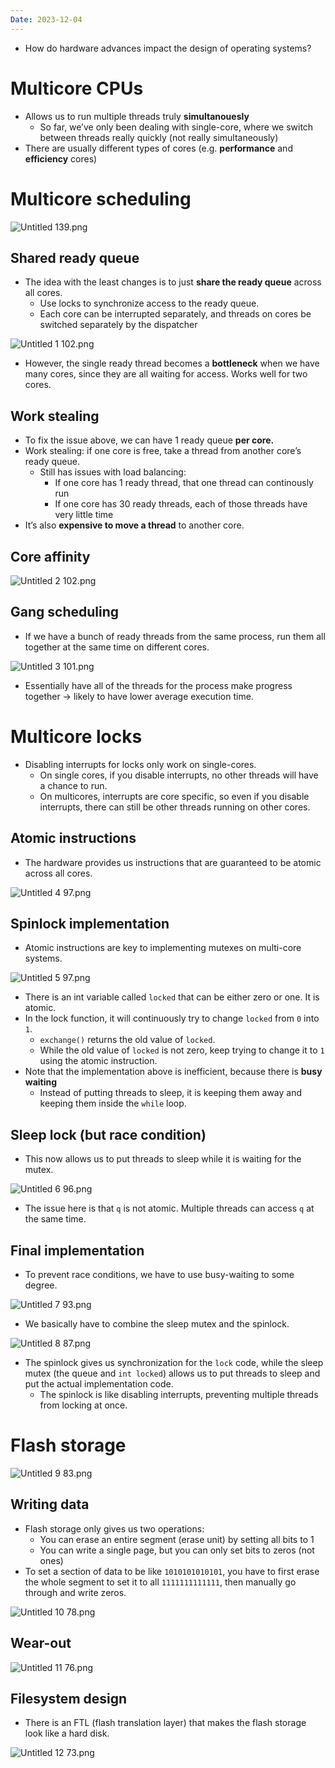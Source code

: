 ```yaml
---
Date: 2023-12-04
---
```

- How do hardware advances impact the design of operating systems?

# Multicore CPUs

- Allows us to run multiple threads truly **simultanouesly**
    - So far, we’ve only been dealing with single-core, where we switch between threads really quickly (not really simultaneously)
- There are usually different types of cores (e.g. **performance** and **efficiency** cores)

# Multicore scheduling

![Untitled 139.png](../../attachments/Untitled%20139.png)

## Shared ready queue

- The idea with the least changes is to just **share the ready queue** across all cores.
    - Use locks to synchronize access to the ready queue.
    - Each core can be interrupted separately, and threads on cores be switched separately by the dispatcher

![Untitled 1 102.png](../../attachments/Untitled%201%20102.png)

- However, the single ready thread becomes a **bottleneck** when we have many cores, since they are all waiting for access. Works well for two cores.

## Work stealing

- To fix the issue above, we can have 1 ready queue **per core.**
- Work stealing: if one core is free, take a thread from another core’s ready queue.
    - Still has issues with load balancing:
        - If one core has 1 ready thread, that one thread can continously run
        - If one core has 30 ready threads, each of those threads have very little time
- It’s also **expensive to move a thread** to another core.

## Core affinity

![Untitled 2 102.png](../../attachments/Untitled%202%20102.png)

## Gang scheduling

- If we have a bunch of ready threads from the same process, run them all together at the same time on different cores.

![Untitled 3 101.png](../../attachments/Untitled%203%20101.png)

- Essentially have all of the threads for the process make progress together → likely to have lower average execution time.

# Multicore locks

- Disabling interrupts for locks only work on single-cores.
    - On single cores, if you disable interrupts, no other threads will have a chance to run.
    - On multicores, interrupts are core specific, so even if you disable interrupts, there can still be other threads running on other cores.

## Atomic instructions

- The hardware provides us instructions that are guaranteed to be atomic across all cores.

![Untitled 4 97.png](../../attachments/Untitled%204%2097.png)

## Spinlock implementation

- Atomic instructions are key to implementing mutexes on multi-core systems.

![Untitled 5 97.png](../../attachments/Untitled%205%2097.png)

- There is an int variable called `locked` that can be either zero or one. It is atomic.
- In the lock function, it will continuously try to change `locked` from `0` into `1`.
    - `exchange()` returns the old value of `locked`.
    - While the old value of `locked` is not zero, keep trying to change it to `1` using the atomic instruction.
- Note that the implementation above is inefficient, because there is **busy waiting**
    - Instead of putting threads to sleep, it is keeping them away and keeping them inside the `while` loop.

## Sleep lock (but race condition)

- This now allows us to put threads to sleep while it is waiting for the mutex.

![Untitled 6 96.png](../../attachments/Untitled%206%2096.png)

- The issue here is that `q` is not atomic. Multiple threads can access `q` at the same time.

## Final implementation

- To prevent race conditions, we have to use busy-waiting to some degree.

![Untitled 7 93.png](../../attachments/Untitled%207%2093.png)

- We basically have to combine the sleep mutex and the spinlock.

![Untitled 8 87.png](../../attachments/Untitled%208%2087.png)

- The spinlock gives us synchronization for the `lock` code, while the sleep mutex (the queue and `int locked`) allows us to put threads to sleep and put the actual implementation code.
    - The spinlock is like disabling interrupts, preventing multiple threads from locking at once.

# Flash storage

![Untitled 9 83.png](../../attachments/Untitled%209%2083.png)

## Writing data

- Flash storage only gives us two operations:
    - You can erase an entire segment (erase unit) by setting all bits to 1
    - You can write a single page, but you can only set bits to zeros (not ones)
- To set a section of data to be like `1010101010101`, you have to first erase the whole segment to set it to all `1111111111111`, then manually go through and write zeros.

![Untitled 10 78.png](../../attachments/Untitled%2010%2078.png)

## Wear-out

![Untitled 11 76.png](../../attachments/Untitled%2011%2076.png)

## Filesystem design

- There is an FTL (flash translation layer) that makes the flash storage look like a hard disk.

![Untitled 12 73.png](../../attachments/Untitled%2012%2073.png)